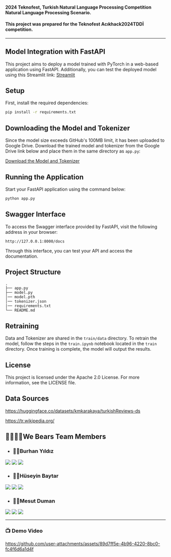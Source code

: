 #### 2024 Teknofest, Turkish Natural Language Processing Competition Natural Language Processing Scenario.
#### This project was prepared for the Teknofest **Acıkhack2024TDDİ** competition.
---
## Model Integration with FastAPI

This project aims to deploy a model trained with PyTorch in a web-based application using FastAPI.
Additionally, you can test the deployed model using this Streamlit link: [Streamlit](https://huggingface.co/spaces/We-Bears/Turkish-NER-Sentiment-Streamlit)

## Setup

First, install the required dependencies:

```bash
pip install -r requirements.txt
```

## Downloading the Model and Tokenizer
Since the model size exceeds GitHub's 100MB limit, it has been uploaded to Google Drive.
Download the trained model and tokenizer from the Google Drive link below and place them in the same directory as `app.py`:

[Download the Model and Tokenizer](https://drive.google.com/drive/folders/1u6J98lXvI-iXySYQgAZ053B8V3jPPILN?usp=sharing)

## Running the Application

Start your FastAPI application using the command below:

```bash
python app.py
```

## Swagger Interface

To access the Swagger interface provided by FastAPI, visit the following address in your browser:

```
http://127.0.0.1:8000/docs
```

Through this interface, you can test your API and access the documentation.

## Project Structure

```plaintext
.
├── app.py              
├── model.py            
│── model.pth
│── tokenizer.json
|── requirements.txt
└── README.md         
```

## Retraining

Data and Tokenizer are shared in the `train/data` directory. To retrain the model, follow the steps in the `train.ipynb` notebook located in the `train` directory. Once training is complete, the model will output the results.

## License

This project is licensed under the Apache 2.0 License. For more information, see the LICENSE file.

## Data Sources
https://huggingface.co/datasets/kmkarakaya/turkishReviews-ds

https://tr.wikipedia.org/

## 👨‍👩‍👧‍👦We Bears Team Members 

- ### 🙋‍♂️Burhan Yıldız

<a target="_blank" href="https://www.linkedin.com/in/burhanyildiz/"><img src="https://img.shields.io/badge/-LinkedIn-0077B5?style=for-the-badge&logo=Linkedin&logoColor=white"></img></a>
<a target="_blank" href="https://www.kaggle.com/yldzburhan"><img src="https://img.shields.io/badge/Kaggle-035a7d?style=for-the-badge&logo=kaggle&logoColor=white"></img></a>
<a target="_blank" href="https://medium.com/@yildizburhan"><img src="https://img.shields.io/badge/Medium-12100E?style=for-the-badge&logo=medium&logoColor=white"></img></a>

- ### 🙋‍♂️Hüseyin Baytar

<a target="_blank" href="https://www.linkedin.com/in/huseyinbaytar/"><img src="https://img.shields.io/badge/-LinkedIn-0077B5?style=for-the-badge&logo=Linkedin&logoColor=white"></img></a>
<a target="_blank" href="https://www.kaggle.com/huseyinbaytar"><img src="https://img.shields.io/badge/Kaggle-035a7d?style=for-the-badge&logo=kaggle&logoColor=white"></img></a>
<a target="_blank" href="https://medium.com/@huseyinbaytar"><img src="https://img.shields.io/badge/Medium-12100E?style=for-the-badge&logo=medium&logoColor=white"></img></a>

- ### 🙋‍♂️Mesut Duman

<a target="_blank" href="https://www.linkedin.com/in/mesut-duman/"><img src="https://img.shields.io/badge/-LinkedIn-0077B5?style=for-the-badge&logo=Linkedin&logoColor=white"></img></a>
<a target="_blank" href="https://www.kaggle.com/dumanmesut"><img src="https://img.shields.io/badge/Kaggle-035a7d?style=for-the-badge&logo=kaggle&logoColor=white"></img></a>
<a target="_blank" href="https://medium.com/@dumanmesut"><img src="https://img.shields.io/badge/Medium-12100E?style=for-the-badge&logo=medium&logoColor=white"></img></a>

---
### 📺 Demo Video

https://github.com/user-attachments/assets/89d7ff5e-4b96-4220-8bc0-fc4f6d6a1d4f



